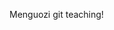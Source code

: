 <!--
 * @Descripttion: ***
 * @Author: Harlam
 * @Date: 2022-10-13 12:44:33
 * @LastEditors: Harlam
 * @LastEditTime: 2022-10-13 12:47:52
-->
Menguozi git teaching!